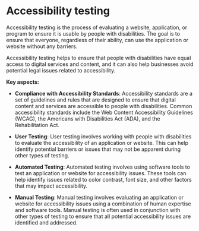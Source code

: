 # Accessibility testing

Accessibility testing is the process of evaluating a website, application, or program to ensure it is usable by people with disabilities. The goal is to ensure that everyone, regardless of their ability, can use the application or website without any barriers.

Accessibility testing helps to ensure that people with disabilities have equal access to digital services and content, and it can also help businesses avoid potential legal issues related to accessibility.

**Key aspects:**

* **Compliance with Accessibility Standards**: Accessibility standards are a set of guidelines and rules that are designed to ensure that digital content and services are accessible to people with disabilities. Common accessibility standards include the Web Content Accessibility Guidelines (WCAG), the Americans with Disabilities Act (ADA), and the Rehabilitation Act.

* **User Testing**: User testing involves working with people with disabilities to evaluate the accessibility of an application or website. This can help identify potential barriers or issues that may not be apparent during other types of testing.

* **Automated Testing**: Automated testing involves using software tools to test an application or website for accessibility issues. These tools can help identify issues related to color contrast, font size, and other factors that may impact accessibility.

* **Manual Testing**: Manual testing involves evaluating an application or website for accessibility issues using a combination of human expertise and software tools. Manual testing is often used in conjunction with other types of testing to ensure that all potential accessibility issues are identified and addressed.
